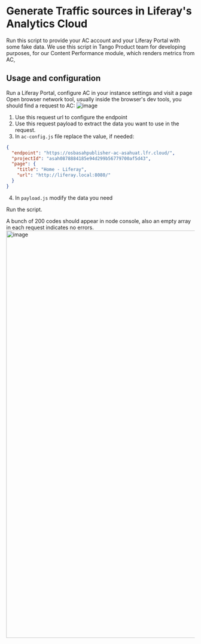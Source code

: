 # Generate Traffic sources in Liferay's Analytics Cloud

Run this script to provide your AC account and your Liferay Portal with some fake data.
We use this script in Tango Product team for developing purposes, for our Content Performance module, which renders metrics from AC,

## Usage and configuration

Run a Liferay Portal, configure AC in your instance settings and visit a page
Open browser network tool, usually inside the browser's dev tools, you should find a request to AC:
![image](https://user-images.githubusercontent.com/19485114/159465593-a0bbf333-9c9c-4338-98fb-5d524405dec0.png)


1. Use this request url to configure the endpoint
2. Use this request payload to extract the data you want to use in the request.
3. In `ac-config.js` file replace the value, if needed:

```json
{
  "endpoint": "https://osbasahpublisher-ac-asahuat.lfr.cloud/",
  "projectId": "asah0878884185e94d299b56779700af5d43",
  "page": {
    "title": "Home - Liferay",
    "url": "http://liferay.local:8080/"
  }
}
```

4. In `payload.js` modify the data you need

Run the script.

A bunch of 200 codes should appear in node console, also an empty array in each request indicates no errors.
<img width="1087" alt="image" src="https://user-images.githubusercontent.com/19485114/159465656-267513f4-5a71-4750-bf45-1fbe2f4e6ff6.png">
